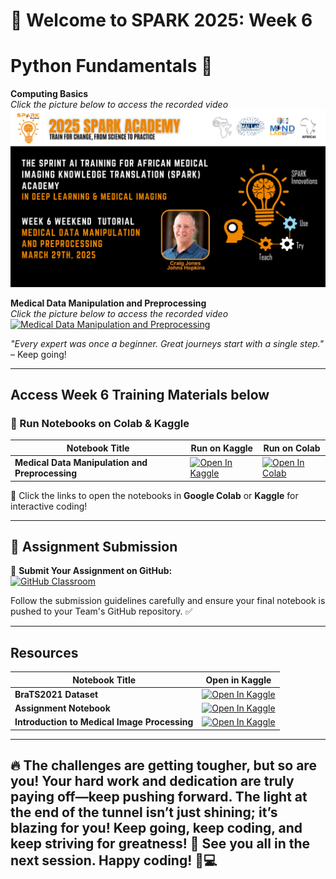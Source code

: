 
# 🚀 Welcome to SPARK 2025: Week 6 
# Python Fundamentals 🐍 
**Computing Basics**  
_Click the picture below to access the recorded video_  
[![Medical Data Manipulation](https://github.com/SPARK-Academy-2025/SPARK-2025/blob/main/SPARK%202025:%20Week%206%20-%20Medical%20data%20manipulation%20and%20preprocessing/week6_b.png?raw=true)](link)


**Medical Data Manipulation and Preprocessing**  
_Click the picture below to access the recorded video_  
[![Medical Data Manipulation and Preprocessing](banner)](link)  


*"Every expert was once a beginner. Great journeys start with a single step."* – Keep going!  

---

## **Access Week 6 Training Materials below**
### 📖 Run Notebooks on Colab & Kaggle  

| Notebook Title | Run on Kaggle | Run on Colab |
|---------------|--------------|-------------|
| **Medical Data Manipulation and Preprocessing** | [![Open In Kaggle](https://kaggle.com/static/images/open-in-kaggle.svg)](https://www.kaggle.com/code/spark2025/week-6-medical-data-manipulation) | [![Open In Colab](https://colab.research.google.com/assets/colab-badge.svg)](https://colab.research.google.com/drive/1icgGXSMzq0_ORvGg4DCEFfmP-n6PC9jy?usp=sharing) |


🚀 Click the links to open the notebooks in **Google Colab** or **Kaggle** for interactive coding!

---
## 📌 Assignment Submission  

🔗 **Submit Your Assignment on GitHub:**  
[![GitHub Classroom](https://img.shields.io/badge/Submit%20on-GitHub-181717?style=for-the-badge&logo=github&logoColor=white)](https://classroom.github.com/a/JEv8bg1h)  

Follow the submission guidelines carefully and ensure your final notebook is pushed to your Team's GitHub repository. ✅  

---
## **Resources**

| Notebook Title | Open in Kaggle |
|---------------|---------------|
| **BraTS2021 Dataset** | [![Open In Kaggle](https://kaggle.com/static/images/open-in-kaggle.svg)](https://www.kaggle.com/datasets/dschettler8845/brats-2021-task1) |
| **Assignment Notebook** | [![Open In Kaggle](https://kaggle.com/static/images/open-in-kaggle.svg)](https://www.kaggle.com/code/spark2025/week-6-assignment-template) |
| **Introduction to Medical Image Processing** | [![Open In Kaggle](https://kaggle.com/static/images/open-in-kaggle.svg)](https://www.kaggle.com/code/spark2025/week-6-medical-data-manipulation) |

---
🔥 The challenges are getting tougher, but so are you! Your hard work and dedication are truly paying off—keep pushing forward. The light at the end of the tunnel isn’t just shining; it’s blazing for you! Keep going, keep coding, and keep striving for greatness! 🚀 See you all in the next session. Happy coding! 🎉💻
---





